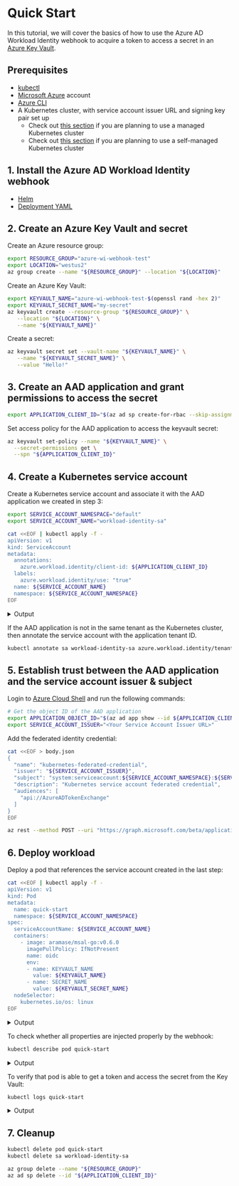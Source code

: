 # Quick Start

<!-- toc -->

In this tutorial, we will cover the basics of how to use the Azure AD Workload Identity webhook to acquire a token to access a secret in an [Azure Key Vault][1].

## Prerequisites

*   [kubectl][2]
*   [Microsoft Azure][5] account
*   [Azure CLI][6]
*   A Kubernetes cluster, with service account issuer URL and signing key pair set up
    *   Check out [this section][9] if you are planning to use a managed Kubernetes cluster
    *   Check out [this section][10] if you are planning to use a self-managed Kubernetes cluster

## 1. Install the Azure AD Workload Identity webhook

*   [Helm][11]
*   [Deployment YAML][12]

## 2. Create an Azure Key Vault and secret

Create an Azure resource group:

```bash
export RESOURCE_GROUP="azure-wi-webhook-test"
export LOCATION="westus2"
az group create --name "${RESOURCE_GROUP}" --location "${LOCATION}"
```

Create an Azure Key Vault:

```bash
export KEYVAULT_NAME="azure-wi-webhook-test-$(openssl rand -hex 2)"
export KEYVAULT_SECRET_NAME="my-secret"
az keyvault create --resource-group "${RESOURCE_GROUP}" \
   --location "${LOCATION}" \
   --name "${KEYVAULT_NAME}"
```

Create a secret:

```bash
az keyvault secret set --vault-name "${KEYVAULT_NAME}" \
   --name "${KEYVAULT_SECRET_NAME}" \
   --value "Hello!"
```

## 3. Create an AAD application and grant permissions to access the secret

```bash
export APPLICATION_CLIENT_ID="$(az ad sp create-for-rbac --skip-assignment --name https://test-sp --query appId -otsv)"
```

Set access policy for the AAD application to access the keyvault secret:

```bash
az keyvault set-policy --name "${KEYVAULT_NAME}" \
  --secret-permissions get \
  --spn "${APPLICATION_CLIENT_ID}"
```

</details>

## 4. Create a Kubernetes service account

Create a Kubernetes service account and associate it with the AAD application we created in step 3:

```bash
export SERVICE_ACCOUNT_NAMESPACE="default"
export SERVICE_ACCOUNT_NAME="workload-identity-sa"

cat <<EOF | kubectl apply -f -
apiVersion: v1
kind: ServiceAccount
metadata:
  annotations:
    azure.workload.identity/client-id: ${APPLICATION_CLIENT_ID}
  labels:
    azure.workload.identity/use: "true"
  name: ${SERVICE_ACCOUNT_NAME}
  namespace: ${SERVICE_ACCOUNT_NAMESPACE}
EOF
```

<details>
<summary>Output</summary>

```bash
serviceaccount/workload-identity-sa created
```

</details>

If the AAD application is not in the same tenant as the Kubernetes cluster, then annotate the service account with the application tenant ID.

```bash
kubectl annotate sa workload-identity-sa azure.workload.identity/tenant-id="${APPLICATION_TENANT_ID}" --overwrite
```

## 5. Establish trust between the AAD application and the service account issuer & subject

Login to [Azure Cloud Shell][8] and run the following commands:

```bash
# Get the object ID of the AAD application
export APPLICATION_OBJECT_ID="$(az ad app show --id ${APPLICATION_CLIENT_ID} --query objectId -otsv)"
export SERVICE_ACCOUNT_ISSUER="<Your Service Account Issuer URL>"
```

Add the federated identity credential:

```bash
cat <<EOF > body.json
{
  "name": "kubernetes-federated-credential",
  "issuer": "${SERVICE_ACCOUNT_ISSUER}",
  "subject": "system:serviceaccount:${SERVICE_ACCOUNT_NAMESPACE}:${SERVICE_ACCOUNT_NAME}",
  "description": "Kubernetes service account federated credential",
  "audiences": [
    "api://AzureADTokenExchange"
  ]
}
EOF

az rest --method POST --uri "https://graph.microsoft.com/beta/applications/${APPLICATION_OBJECT_ID}/federatedIdentityCredentials" --body @body.json
```

## 6. Deploy workload

Deploy a pod that references the service account created in the last step:

```bash
cat <<EOF | kubectl apply -f -
apiVersion: v1
kind: Pod
metadata:
  name: quick-start
  namespace: ${SERVICE_ACCOUNT_NAMESPACE}
spec:
  serviceAccountName: ${SERVICE_ACCOUNT_NAME}
  containers:
    - image: aramase/msal-go:v0.6.0
      imagePullPolicy: IfNotPresent
      name: oidc
      env:
      - name: KEYVAULT_NAME
        value: ${KEYVAULT_NAME}
      - name: SECRET_NAME
        value: ${KEYVAULT_SECRET_NAME}
  nodeSelector:
    kubernetes.io/os: linux
EOF
```

<details>
<summary>Output</summary>

```bash
pod/quick-start created
```

</details>

To check whether all properties are injected properly by the webhook:

```bash
kubectl describe pod quick-start
```

<details>
<summary>Output</summary>

You can verify the following injected properties in the output:

| Environment variable         | Description                                           |
| ---------------------------- | ----------------------------------------------------- |
| `AZURE_AUTHORITY_HOST`       | The Azure Active Directory (AAD) endpoint.            |
| `AZURE_CLIENT_ID`            | The client ID of the AAD application.                 |
| `AZURE_TENANT_ID`            | The tenant ID of the registered AAD application.      |
| `AZURE_FEDERATED_TOKEN_FILE` | The path of the projected service account token file. |

<br/>

| Volume mount                                   | Description                                           |
| ---------------------------------------------- | ----------------------------------------------------- |
| `/var/run/secrets/tokens/azure-identity-token` | The path of the projected service account token file. |

<br/>

| Volume                 | Description                           |
| ---------------------- | ------------------------------------- |
| `azure-identity-token` | The projected service account volume. |

```log
Name:         quick-start
Namespace:    default
Priority:     0
Node:         k8s-agentpool1-38097163-vmss000002/10.240.0.34
Start Time:   Wed, 13 Oct 2021 15:49:25 -0700
Labels:       <none>
Annotations:  <none>
Status:       Running
IP:           10.240.0.55
IPs:
  IP:  10.240.0.55
Containers:
  oidc:
    Container ID:   containerd://f425e89eef9aa3a62eb51a3daa5af8c06d8a59baa79c4e4dbb1887aea2647048
    Image:          aramase/msal-go:v0.6.0
    Image ID:       docker.io/aramase/msal-go@sha256:864edcc9baacb6a14fa714af2fc0327cd4ef67d1c5ff28f38e7dc8a479ac17a1
    Port:           <none>
    Host Port:      <none>
    State:          Running
      Started:      Wed, 13 Oct 2021 15:49:29 -0700
    Ready:          True
    Restart Count:  0
    Environment:
      KEYVAULT_NAME:              ${KEYVAULT_NAME}
      SECRET_NAME:                ${KEYVAULT_SECRET_NAME}
      AZURE_AUTHORITY_HOST:       (Injected by the webhook)
      AZURE_CLIENT_ID:            (Injected by the webhook)
      AZURE_TENANT_ID:            (Injected by the webhook)
      AZURE_FEDERATED_TOKEN_FILE: (Injected by the webhook)
    Mounts:
      /var/run/secrets/kubernetes.io/serviceaccount from kube-api-access-844ns (ro)
      /var/run/secrets/tokens from azure-identity-token (ro) (Injected by the webhook)
Conditions:
  Type              Status
  Initialized       True
  Ready             True
  ContainersReady   True
  PodScheduled      True
Volumes:
  kube-api-access-844ns:
    Type:                    Projected (a volume that contains injected data from multiple sources)
    TokenExpirationSeconds:  3607
    ConfigMapName:           kube-root-ca.crt
    ConfigMapOptional:       <nil>
    DownwardAPI:             true
  azure-identity-token: (Injected by the webhook)
    Type:                    Projected (a volume that contains injected data from multiple sources)
    TokenExpirationSeconds:  86400
QoS Class:                   BestEffort
Node-Selectors:              kubernetes.io/os=linux
Tolerations:                 node.kubernetes.io/not-ready:NoExecute op=Exists for 300s
                             node.kubernetes.io/unreachable:NoExecute op=Exists for 300s
Events:
  Type    Reason     Age   From               Message
  ----    ------     ----  ----               -------
  Normal  Scheduled  19s   default-scheduler  Successfully assigned oidc/quick-start to k8s-agentpool1-38097163-vmss000002
  Normal  Pulling    18s   kubelet            Pulling image "aramase/msal-go:v0.6.0"
  Normal  Pulled     16s   kubelet            Successfully pulled image "aramase/msal-go:v0.6.0" in 1.987165801s
  Normal  Created    15s   kubelet            Created container oidc
  Normal  Started    15s   kubelet            Started container oidc
```

</details>

To verify that pod is able to get a token and access the secret from the Key Vault:

```bash
kubectl logs quick-start
```

<details>
<summary>Output</summary>

If successful, the log output would be similar to the following output:

```bash
I1013 22:49:29.872708       1 main.go:30] "successfully got secret" secret="Hello!"
```

</details>

## 7. Cleanup

```bash
kubectl delete pod quick-start
kubectl delete sa workload-identity-sa

az group delete --name "${RESOURCE_GROUP}"
az ad sp delete --id "${APPLICATION_CLIENT_ID}"
```

[1]: https://azure.microsoft.com/en-us/services/key-vault/

[2]: https://kubernetes.io/docs/tasks/tools/

[3]: https://kind.sigs.k8s.io/docs/user/quick-start/#installation

[4]: https://www.docker.com/

[5]: https://azure.microsoft.com/en-us/

[6]: https://docs.microsoft.com/en-us/cli/azure/install-azure-cli

[7]: https://github.com/Azure/azure-workload-identity/blob/1cb9d78159458b0c820c9c08fadf967833c8cdb4/deploy/azure-wi-webhook.yaml#L103-L104

[8]: https://portal.azure.com/#cloudshell/

[9]: ./topics/managed-clusters.md

[10]: ./topics/self-managed-clusters.md

[11]: ../installation.md#helm

[12]: ../installation.md#deployment-yaml
